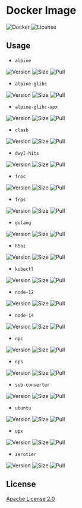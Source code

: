 # Docker Image

![Docker](https://img.shields.io/github/workflow/status/starudream/docker-image/Docker/master?style=for-the-badge)
![License](https://img.shields.io/badge/License-Apache%20License%202.0-blue?style=for-the-badge)

## Usage

- `alpine`

![Version](https://img.shields.io/docker/v/starudream/alpine?style=for-the-badge)
![Size](https://img.shields.io/docker/image-size/starudream/alpine/latest?style=for-the-badge)
![Pull](https://img.shields.io/docker/pulls/starudream/alpine?style=for-the-badge)

- `alpine-glibc`

![Version](https://img.shields.io/docker/v/starudream/alpine-glibc?style=for-the-badge)
![Size](https://img.shields.io/docker/image-size/starudream/alpine-glibc/latest?style=for-the-badge)
![Pull](https://img.shields.io/docker/pulls/starudream/alpine-glibc?style=for-the-badge)

- `alpine-glibc-upx`

![Version](https://img.shields.io/docker/v/starudream/alpine-glibc-upx?style=for-the-badge)
![Size](https://img.shields.io/docker/image-size/starudream/alpine-glibc-upx/latest?style=for-the-badge)
![Pull](https://img.shields.io/docker/pulls/starudream/alpine-glibc-upx?style=for-the-badge)

- `clash`

![Version](https://img.shields.io/docker/v/starudream/clash?style=for-the-badge)
![Size](https://img.shields.io/docker/image-size/starudream/clash/latest?style=for-the-badge)
![Pull](https://img.shields.io/docker/pulls/starudream/clash?style=for-the-badge)

- `dwyl-hits`

![Version](https://img.shields.io/docker/v/starudream/dwyl-hits?style=for-the-badge)
![Size](https://img.shields.io/docker/image-size/starudream/dwyl-hits/latest?style=for-the-badge)
![Pull](https://img.shields.io/docker/pulls/starudream/dwyl-hits?style=for-the-badge)

- `frpc`

![Version](https://img.shields.io/docker/v/starudream/frpc?style=for-the-badge)
![Size](https://img.shields.io/docker/image-size/starudream/frpc/latest?style=for-the-badge)
![Pull](https://img.shields.io/docker/pulls/starudream/frpc?style=for-the-badge)

- `frps`

![Version](https://img.shields.io/docker/v/starudream/frps?style=for-the-badge)
![Size](https://img.shields.io/docker/image-size/starudream/frps/latest?style=for-the-badge)
![Pull](https://img.shields.io/docker/pulls/starudream/frps?style=for-the-badge)

- `golang`

![Version](https://img.shields.io/docker/v/starudream/golang?style=for-the-badge)
![Size](https://img.shields.io/docker/image-size/starudream/golang/latest?style=for-the-badge)
![Pull](https://img.shields.io/docker/pulls/starudream/golang?style=for-the-badge)

- `h5ai`

![Version](https://img.shields.io/docker/v/starudream/h5ai?style=for-the-badge)
![Size](https://img.shields.io/docker/image-size/starudream/h5ai/latest?style=for-the-badge)
![Pull](https://img.shields.io/docker/pulls/starudream/h5ai?style=for-the-badge)

- `kubectl`

![Version](https://img.shields.io/docker/v/starudream/kubectl?style=for-the-badge)
![Size](https://img.shields.io/docker/image-size/starudream/kubectl/latest?style=for-the-badge)
![Pull](https://img.shields.io/docker/pulls/starudream/kubectl?style=for-the-badge)

- `node-12`

![Version](https://img.shields.io/docker/v/starudream/node-12?style=for-the-badge)
![Size](https://img.shields.io/docker/image-size/starudream/node-12/latest?style=for-the-badge)
![Pull](https://img.shields.io/docker/pulls/starudream/node-12?style=for-the-badge)

- `node-14`

![Version](https://img.shields.io/docker/v/starudream/node-14?style=for-the-badge)
![Size](https://img.shields.io/docker/image-size/starudream/node-14/latest?style=for-the-badge)
![Pull](https://img.shields.io/docker/pulls/starudream/node-14?style=for-the-badge)

- `npc`

![Version](https://img.shields.io/docker/v/starudream/npc?style=for-the-badge)
![Size](https://img.shields.io/docker/image-size/starudream/npc/latest?style=for-the-badge)
![Pull](https://img.shields.io/docker/pulls/starudream/npc?style=for-the-badge)

- `nps`

![Version](https://img.shields.io/docker/v/starudream/nps?style=for-the-badge)
![Size](https://img.shields.io/docker/image-size/starudream/nps/latest?style=for-the-badge)
![Pull](https://img.shields.io/docker/pulls/starudream/nps?style=for-the-badge)

- `sub-converter`

![Version](https://img.shields.io/docker/v/starudream/sub-converter?style=for-the-badge)
![Size](https://img.shields.io/docker/image-size/starudream/sub-converter/latest?style=for-the-badge)
![Pull](https://img.shields.io/docker/pulls/starudream/sub-converter?style=for-the-badge)

- `ubuntu`

![Version](https://img.shields.io/docker/v/starudream/ubuntu?style=for-the-badge)
![Size](https://img.shields.io/docker/image-size/starudream/ubuntu/latest?style=for-the-badge)
![Pull](https://img.shields.io/docker/pulls/starudream/ubuntu?style=for-the-badge)

- `upx`

![Version](https://img.shields.io/docker/v/starudream/upx?style=for-the-badge)
![Size](https://img.shields.io/docker/image-size/starudream/upx/latest?style=for-the-badge)
![Pull](https://img.shields.io/docker/pulls/starudream/upx?style=for-the-badge)

- `zerotier`

![Version](https://img.shields.io/docker/v/starudream/zerotier?style=for-the-badge)
![Size](https://img.shields.io/docker/image-size/starudream/zerotier/latest?style=for-the-badge)
![Pull](https://img.shields.io/docker/pulls/starudream/zerotier?style=for-the-badge)

## License

[Apache License 2.0](./LICENSE)
